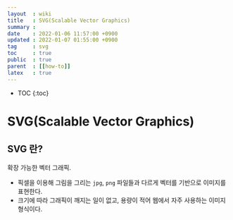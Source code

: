 ```yaml
---
layout  : wiki
title   : SVG(Scalable Vector Graphics)
summary :
date    : 2022-01-06 11:57:00 +0900
updated : 2022-01-07 01:55:00 +0900
tag     : svg
toc     : true
public  : true
parent  : [[how-to]]
latex   : true
---
```

* TOC
{:toc}

# SVG(Scalable Vector Graphics)
## SVG 란?
확장 가능한 벡터 그래픽.
- 픽셀을 이용해 그림을 그리는 `jpg`, `png` 파일들과 다르게 벡터를 기반으로 이미지를 표현한다.
- 크기에 따라 그래픽이 깨지는 일이 없고, 용량이 적어 웹에서 자주 사용하는 이미지 형식이다.
